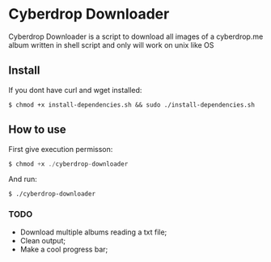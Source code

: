 # Cyberdrop Downloader

Cyberdrop Downloader is a script to download all images of a cyberdrop.me album written in shell script and only will work on unix like OS

## Install

If you dont have curl and wget installed:
```
$ chmod +x install-dependencies.sh && sudo ./install-dependencies.sh
```

## How to use

First give execution permisson:
```h
$ chmod +x ./cyberdrop-downloader
```
And run:
```
$ ./cyberdrop-downloader
```

### TODO

- Download multiple albums reading a txt file;
- Clean output;
- Make a cool progress bar;
